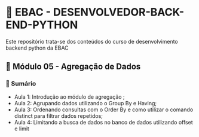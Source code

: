 # 📌 EBAC - DESENVOLVEDOR-BACK-END-PYTHON 
Este repositório trata-se dos conteúdos do curso de desenvolvimento backend python da EBAC

## 📝 Módulo 05 - Agregação de Dados
### 📎 Sumário
- Aula 1: Introdução ao módulo de agregação ;
- Aula 2: Agrupando dados utilizando o Group By e Having;
- Aula 3: Ordenando consultas com o Order By e como utilizar o comando distinct para filtrar dados repetidos;
- Aula 4: Limitando a busca de dados no banco de dados utilizando offset e limit 